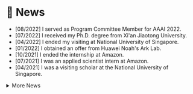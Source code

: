 # 📰 News
- [08/2022] I served as Program Committee Member for AAAI 2022.
- [07/2022] I received my Ph.D. degree from Xi'an Jiaotong University.
- [04/2022] I ended my visiting at National University of Singapore.
- [01/2022] I obtained an offer from Huawei Noah's Ark Lab.
- [10/2021] I ended the internship at Amazon.
- [07/2021] I was an applied scientist intern at Amazon.
- [04/2021] I was a visiting scholar at the National University of Singapore.
<details>
  <summary>More News</summary>
  <pre> 
  7. [08/2022] I served as Program Committee Member for AAAI 2022.
  6. [07/2022] I received my Ph.D. degree from Xi'an Jiaotong University.
  5. [04/2022] I ended my visiting at National University of Singapore.
  4. [01/2022] I obtained an offer from Huawei Noah's Ark Lab.
  3. [10/2021] I ended the internship at Amazon.
  2. [07/2021] I was an applied scientist intern at Amazon.
  1. [04/2021] I was a visiting scholar at the National University of Singapore.
  </pre>
</details>